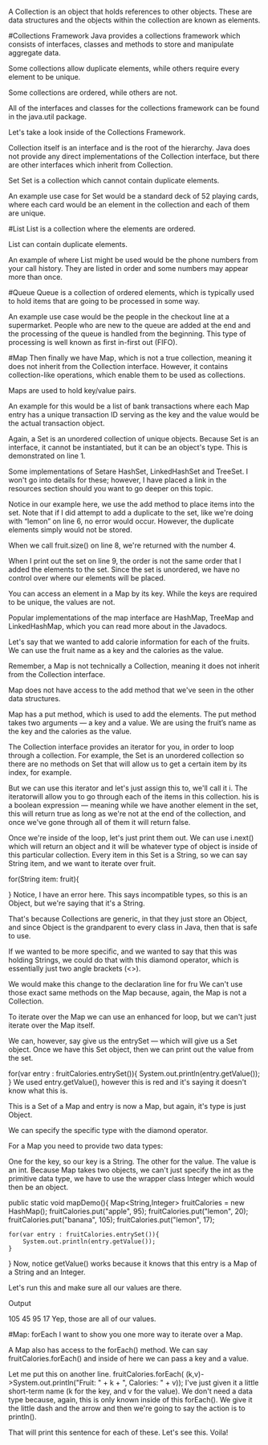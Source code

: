 A Collection is an object that holds references to other objects. These are data structures and the objects within the collection are known as elements.


#Collections Framework
Java provides a collections framework which consists of interfaces, classes and methods to store and manipulate aggregate data.

Some collections allow duplicate elements, while others require every element to be unique.

Some collections are ordered, while others are not.

All of the interfaces and classes for the collections framework can be found in the java.util package.

Let's take a look inside of the Collections Framework.

Collection itself is an interface and is the root of the hierarchy. Java does not provide any direct implementations of the Collection interface, but there are other interfaces which inherit from Collection.

Set
Set is a collection which cannot contain duplicate elements.

An example use case for Set would be a standard deck of 52 playing cards, where each card would be an element in the collection and each of them are unique.


#List
List is a collection where the elements are ordered.

List can contain duplicate elements.

An example of where List might be used would be the phone numbers from your call history. They are listed in order and some numbers may appear more than once.


#Queue
Queue is a collection of ordered elements, which is typically used to hold items that are going to be processed in some way.

An example use case would be the people in the checkout line at a supermarket. People who are new to the queue are added at the end and the processing of the queue is handled from the beginning. This type of processing is well known as first in-first out (FIFO).


#Map
Then finally we have Map, which is not a true collection, meaning it does not inherit from the Collection interface. However, it contains collection-like operations, which enable them to be used as collections.

Maps are used to hold key/value pairs.

An example for this would be a list of bank transactions where each Map entry has a unique transaction ID serving as the key and the value would be the actual transaction object.

Again, a Set is an unordered collection of unique objects. Because Set is an interface, it cannot be instantiated, but it can be an object's type. This is demonstrated on line 1.

Some implementations of Setare HashSet, LinkedHashSet and TreeSet. I won't go into details for these; however, I have placed a link in the resources section should you want to go deeper on this topic.

Notice in our example here, we use the add method to place items into the set. Note that if I did attempt to add a duplicate to the set, like we're doing with “lemon” on line 6, no error would occur. However, the duplicate elements simply would not be stored.

When we call fruit.size() on line 8, we're returned with the number 4.

When I print out the set on line 9, the order is not the same order that I added the elements to the set. Since the set is unordered, we have no control over where our elements will be placed.

You can access an element in a Map by its key. While the keys are required to be unique, the values are not.

Popular implementations of the map interface are HashMap, TreeMap and LinkedHashMap, which you can read more about in the Javadocs.

Let's say that we wanted to add calorie information for each of the fruits. We can use the fruit name as a key and the calories as the value.

Remember, a Map is not technically a Collection, meaning it does not inherit from the Collection interface.

Map does not have access to the add method that we've seen in the other data structures.

Map has a put method, which is used to add the elements. The put method takes two arguments — a key and a value. We are using the fruit’s name as the key and the calories as the value.

The Collection interface provides an iterator for you, in order to loop through a collection. For example, the Set is an unordered collection so there are no methods on Set that will allow us to get a certain item by its index, for example.

But we can use this iterator and let's just assign this to, we'll call it i. The iteratorwill allow you to go through each of the items in this collection.
his is a boolean expression — meaning while we have another element in the set, this will return true as long as we're not at the end of the collection, and once we've gone through all of them it will return false.

Once we're inside of the loop, let's just print them out. We can use i.next() which will return an object and it will be whatever type of object is inside of this particular collection.
Every item in this Set is a String, so we can say String item, and we want to iterate over fruit.

for(String item: fruit){

}
Notice, I have an error here. This says incompatible types, so this is an Object, but we're saying that it's a String.




That's because Collections are generic, in that they just store an Object, and since Object is the grandparent to every class in Java, then that is safe to use.

If we wanted to be more specific, and we wanted to say that this was holding Strings, we could do that with this diamond operator, which is essentially just two angle brackets (<>).

We would make this change to the declaration line for fru
We can't use those exact same methods on the Map because, again, the Map is not a Collection.

To iterate over the Map we can use an enhanced for loop, but we can't just iterate over the Map itself.

We can, however, say give us the entrySet — which will give us a Set object. Once we have this Set object, then we can print out the value from the set.

for(var entry : fruitCalories.entrySet()){
System.out.println(entry.getValue());
}
We used entry.getValue(), however this is red and it's saying it doesn't know what this is.




This is a Set of a Map and entry is now a Map, but again, it's type is just Object.

We can specify the specific type with the diamond operator.

For a Map you need to provide two data types:

One for the key, so our key is a String.
The other for the value. The value is an int.
Because Map takes two objects, we can't just specify the int as the primitive data type, we have to use the wrapper class Integer which would then be an object.

public static void mapDemo(){
Map<String,Integer> fruitCalories = new HashMap();
fruitCalories.put("apple", 95);
fruitCalories.put("lemon", 20);
fruitCalories.put("banana", 105);
fruitCalories.put("lemon", 17);

    for(var entry : fruitCalories.entrySet()){
        System.out.println(entry.getValue());
    }
}
Now, notice getValue() works because it knows that this entry is a Map of a String and an Integer.

Let's run this and make sure all our values are there.

Output

105
45
95
17
Yep, those are all of our values.


#Map: forEach
I want to show you one more way to iterate over a Map.

A Map also has access to the forEach() method. We can say fruitCalories.forEach() and inside of here we can pass a key and a value.

Let me put this on another line.
fruitCalories.forEach(
(k,v)->System.out.println("Fruit: " + k + ", Calories: " + v));
I've just given it a little short-term name (k for the key, and v for the value). We don't need a data type because, again, this is only known inside of this forEach(). We give it the little dash and the arrow and then we're going to say the action is to println().

That will print this sentence for each of these. Let's see this. Voila!





